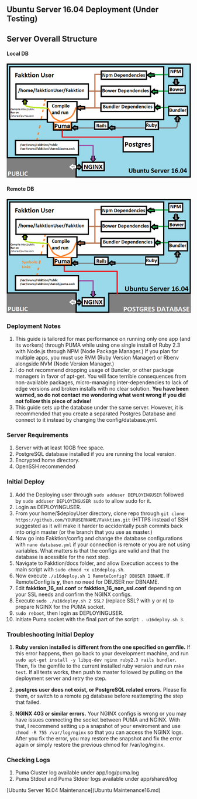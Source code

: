 ## Ubuntu Server 16.04 Deployment  (**Under Testing**)

## Server Overall Structure

#### Local DB
![](sources/u16_localdb.png)

#### Remote DB
![](sources/u16_remotedb.png)

### Deployment Notes
1. This guide is tailored for max performance on running only one app (and its workers) through PUMA while using one single install of Ruby 2.3 with Node.js through NPM (Node Package Manager.) If you plan for multiple apps, you must use RVM (Ruby Version Manager) or Rbenv alongside NVM (Node Version Manager.)
2. I do not recommend dropping usage of Bundler, or other package managers in favor of apt-get. You will face terrible consequences from non-available packages, micro-managing inter-dependencies to lack of edge versions and broken installs with no clear solution. **You have been warned, so do not contact me wondering what went wrong if you did not follow this piece of advise!**
3. This guide sets up the database under the same server. However, it is recommended that you create a separated Postgres Database and connect to it instead by changing the config/database.yml.

### Server Requirements
1. Server with at least 10GB free space.
2. PostgreSQL database installed if you are running the local version.
3. Encrypted home directory.
4. OpenSSH recommended

### Initial Deploy
1. Add the Deploying user through ```sudo adduser DEPLOYINGUSER``` followed by ```sudo adduser DEPLOYINGUSER sudo``` to allow sudo for it.
2. Login as DEPLOYINGUSER.
3. From your home/$deployUser directory, clone repo through ```git clone https://github.com/YOURUSERNAME/Fakktion.git``` (HTTPS instead of SSH suggested as it will make it harder to accidentally push commits back into origin master (or the branch that you use as master.)
4. Now go into Fakktion/config and change the database configurations with ```nano database.yml``` if your connection is remote or you are not using variables. What matters is that the configs are valid and that the database is acessible for the next step.
5. Navigate to Fakktion/docs folder, and allow Execution access to the main script with ```sudo chmod +x u16deploy.sh```.
6. Now execute ```./u16deploy.sh 1 RemoteConfig? DBUSER DBNAME```. If RemoteConfig is **y**, then no need for DBUSER nor DBNAME.
7. Edit **fakktion_16_ssl.conf** or **fakktion_16_non_ssl.conf** depending on your SSL needs and confirm the NGINX configs.
8. Execute ```sudo ./u16deploy.sh 2 SSL?``` (replace SSL? with y or n) to prepare NGINX for the PUMA socket.
9. ```sudo reboot```, then login as DEPLOYINGUSER.
10. Initiate Puma socket with the final part of the script: ```. u16deploy.sh 3```.

### Troubleshooting Initial Deploy
1. **Ruby version installed is different from the one specified on gemfile.**
If this error happens, then go back to your development machine, and run ```sudo apt-get install -y libpq-dev nginx ruby2.3 rails bundler```. Then, fix the gemfile to the current installed ruby version and run ```rake test```. If all tests works, then push to master followed by pulling on the deployment server and retry the step.

2. **postgres user does not exist, or PostgreSQL related errors.**
Please fix them, or switch to a remote pg database before reattempting the step that failed.

3. **NGINX 403 or similar errors.**
Your NGINX configs is wrong or you may have issues connecting the socket between PUMA and NGINX. With that, I recommend setting up a snapshot of your enviroment and use ```chmod -R 755 /var/log/nginx``` so that you can access the NGINX logs. After you fix the error, you may restore the snapshot and fix the error again or simply restore the previous chmod for /var/log/nginx.

### Checking Logs
1. Puma Cluster log available under app/log/puma.log
2. Puma Stdout and Puma Stdeer logs available under app/shared/log

[Ubuntu Server 16.04 Maintenance](Ubuntu Maintenance16.md)
